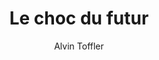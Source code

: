 ---
title: Le choc du futur
slug: le-choc-du-futur
breadcrumbs:
  - title: >-
      Accueil
    path: "/"
  - title: >-
      Bibliographie
    path: "/bibliographie"
  - title: >-
      Le choc du futur
author: Alvin Toffler
cover: choc-futur.jpg
summary: Le terme de “Future Shock” décrit l'état psychologique des individus et des
  sociétés confrontés à une impression que “trop de changements se passent en trop
  peu de temps”. Le concept est parent de la notion de singularité technologique,
  apparue au début du xxie siècle. Toffler propose que la société est dans une phase
  de transformation structurelle énorme, dans une révolution d'une société industrielle
  à une “société super-industrielle”. Cette transformation déconcerte les gens, et
  l'accélération des progrès sociaux et technologiques les amène à se déconnecter
  du monde, en proie à un “stress et une désorientation destructeurs” – le future
  shock. Toffler poursuit en attribuant la majorité des problèmes sociaux au future
  shock. Dans la foulée de son exposé sur ce genre de “chocs”, il introduit le terme
  “surdose d'information”.
site: http://www.gallimard.fr/Catalogue/DENOEL/Bibliotheque-Mediations/Le-Choc-du-futur
mandatory: false
paths:
- "/competences/comprendre"
- "/parcours/strategie-de-communication-numerique-et-design-d-experience"
---
